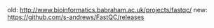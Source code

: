 old: http://www.bioinformatics.babraham.ac.uk/projects/fastqc/
new: https://github.com/s-andrews/FastQC/releases

